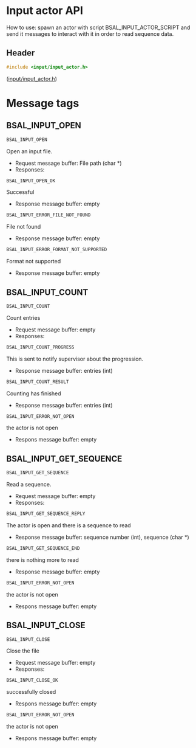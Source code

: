 # Input actor API

How to use: spawn an actor with script BSAL_INPUT_ACTOR_SCRIPT
and send it messages to interact with it in order to read sequence data.

## Header

```C
#include <input/input_actor.h>
```

([input/input_actor.h](../input/input_actor.h))

# Message tags

## BSAL_INPUT_OPEN

```C
BSAL_INPUT_OPEN
```

Open an input file.

- Request message buffer: File path (char *)
- Responses:

```C
BSAL_INPUT_OPEN_OK
```

Successful
- Response message buffer: empty

```C
BSAL_INPUT_ERROR_FILE_NOT_FOUND
```

File not found
- Response message buffer: empty

```C
BSAL_INPUT_ERROR_FORMAT_NOT_SUPPORTED
```

Format not supported
- Response message buffer: empty

## BSAL_INPUT_COUNT

```C
BSAL_INPUT_COUNT
```

Count entries

- Request message buffer: empty
- Responses:

```C
BSAL_INPUT_COUNT_PROGRESS
```

This is sent to notify supervisor about the progression.
- Response message buffer: entries (int)

```C
BSAL_INPUT_COUNT_RESULT
```

Counting has finished
- Response message buffer: entries (int)

```C
BSAL_INPUT_ERROR_NOT_OPEN
```

the actor is not open
- Respons message buffer: empty



## BSAL_INPUT_GET_SEQUENCE

```C
BSAL_INPUT_GET_SEQUENCE
```

Read a sequence.

- Request message buffer: empty
- Responses:

```C
BSAL_INPUT_GET_SEQUENCE_REPLY
```

The actor is open and there is a sequence to read
- Response message buffer: sequence number (int), sequence (char *)


```C
BSAL_INPUT_GET_SEQUENCE_END
```

there is nothing more to read
- Response message buffer: empty

```C
BSAL_INPUT_ERROR_NOT_OPEN
```

the actor is not open
- Respons message buffer: empty

## BSAL_INPUT_CLOSE

```C
BSAL_INPUT_CLOSE
```
Close the file

- Request message buffer: empty
- Responses:

```C
BSAL_INPUT_CLOSE_OK
```

successfully closed
- Respons message buffer: empty


```C
BSAL_INPUT_ERROR_NOT_OPEN
```

the actor is not open
- Respons message buffer: empty


